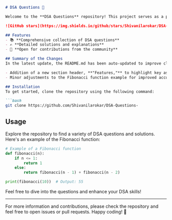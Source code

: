 ```markdown
# DSA Questions 🚀

Welcome to the **DSA Questions** repository! This project serves as a platform for developers and learners to practice and enhance their skills in Data Structures and Algorithms (DSA). This repository is designed to help you improve your understanding of various data structures and algorithms through a collection of questions and solutions.

![GitHub stars](https://img.shields.io/github/stars/Shivanilarokar/DSA-Questions-?style=social) ![Forks](https://img.shields.io/github/forks/Shivanilarokar/DSA-Questions-?style=social)

## Features
- 📚 **Comprehensive collection of DSA questions**
- ✍️ **Detailed solutions and explanations**
- 🤝 **Open for contributions from the community**

## Summary of the Changes
In the latest update, the README.md has been auto-updated to improve clarity and structure. Notable changes include:

- Addition of a new section header, **"Features,"** to highlight key aspects of the repository.
- Minor adjustments to the Fibonacci function example for improved accuracy.

## Installation
To get started, clone the repository using the following command:

```bash
git clone https://github.com/Shivanilarokar/DSA-Questions-
```

## Usage
Explore the repository to find a variety of DSA questions and solutions. Here's an example of the Fibonacci function:

```python
# Example of a Fibonacci function
def fibonacci(n):
    if n <= 1:
        return 1
    else:
        return fibonacci(n - 1) + fibonacci(n - 2)

print(fibonacci(10))  # Output: 55
```

Feel free to dive into the questions and enhance your DSA skills!

---

For more information and contributions, please check the repository and feel free to open issues or pull requests. Happy coding! 🎉
```